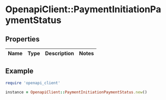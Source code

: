 # OpenapiClient::PaymentInitiationPaymentStatus

## Properties

| Name | Type | Description | Notes |
| ---- | ---- | ----------- | ----- |

## Example

```ruby
require 'openapi_client'

instance = OpenapiClient::PaymentInitiationPaymentStatus.new()
```

